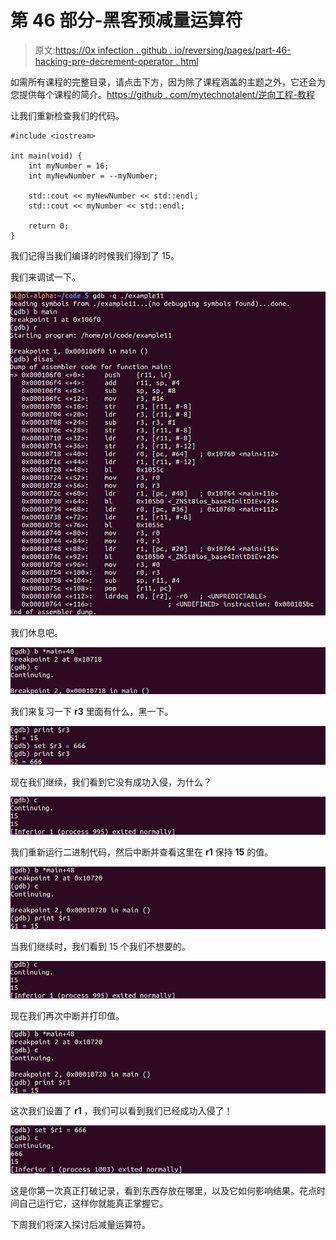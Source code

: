 # 第 46 部分-黑客预减量运算符

> 原文:[https://0x infection . github . io/reversing/pages/part-46-hacking-pre-decrement-operator . html](https://0xinfection.github.io/reversing/pages/part-46-hacking-pre-decrement-operator.html)

如需所有课程的完整目录，请点击下方，因为除了课程涵盖的主题之外，它还会为您提供每个课程的简介。[https://github . com/mytechnotalent/逆向工程-教程](https://github.com/mytechnotalent/Reverse-Engineering-Tutorial)

让我们重新检查我们的代码。

```
#include <iostream>

int main(void) {
    int myNumber = 16;
    int myNewNumber = --myNumber;

    std::cout << myNewNumber << std::endl;
    std::cout << myNumber << std::endl;

    return 0;
}

```

我们记得当我们编译的时候我们得到了 15。

我们来调试一下。

![](img/a041332e79f1a4a11c0f20ab1d1784e4.png)

我们休息吧。

![](img/ccea7118977cf0fddb081a30c31e797e.png)

我们来复习一下 **r3** 里面有什么，黑一下。

![](img/545ebbe779e1f01a08a20b7c344050a4.png)

现在我们继续，我们看到它没有成功入侵，为什么？

![](img/b34ce60f65b449e3c270e6f58bab56ef.png)

我们重新运行二进制代码，然后中断并查看这里在 **r1** 保持 **15** 的值。

![](img/f29731b77f88ab73e7e97de6d78c2ca9.png)

当我们继续时，我们看到 15 个我们不想要的。

![](img/2fd0799316778ce485d18b285324cff2.png)

现在我们再次中断并打印值。

![](img/0945f2de44c0d3e08b83db2251c180ec.png)

这次我们设置了 **r1** ，我们可以看到我们已经成功入侵了！

![](img/38d0bda45350195dab52c06af19997ce.png)

这是你第一次真正打破记录，看到东西存放在哪里，以及它如何影响结果。花点时间自己运行它，这样你就能真正掌握它。

下周我们将深入探讨后减量运算符。